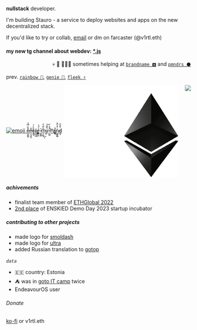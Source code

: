 **nullstack** developer.

I'm building Stauro - a service to deploy websites and apps on the new decentralized stack.

If you'd like to try or collab, [email](mailto:yo@v1rtl.site) or dm on farcaster (@v1rtl.eth)

#### my new tg channel about webdev: [*.js](https://t.me/asterisk_js)

<p align="right">💀 🔪 👨🏻‍💻 sometimes helping at <a href="https://brandname.tech"><code>brandname 🅱️</code></a> and <a href="https://pmnd.rs"><code>pmndrs ⚫</code></a>
  
prev. <a href="https://rainbow.me"><code>rainbow 🌈</code></a>, <a href="https://genie.xyz"><code>genie 🧞</code></a>, <a href="https://fleek.xyz"><code>fleek ⚡</code></a>
  
<p>

  <a href="https://v1rtl.site"><img src="https://i.pinimg.com/originals/c5/c3/f5/c5c3f5ff8adf868c95b6d1c4a27519f7.gif" height="200px" alt="emoji" /> ẹ̷͓̻͚̌̏̈́͆̉n̶̹̗̘͍͈͋t̷͍͇̮̄̀͑́ȩ̴̰͙̲̈r̶̳̻̪̗͐̈́̓ ̵̰̭̺̲͛m̷͍͕̺̎̀̃͛̆͜ͅý̷̠̋͂̆͝ ̵̩̺̲̎̎̒͘͘m̸̰̄í̴͇̄͜n̴͎̺̮͇͗̔̽̋̌ḑ̵͔̍̏̊̋</a>
  <a href="https://v1rtl.site/support"><img height="250px" align="center" alt="Support" src="/eth.gif" /></a>  <a href="https://tinyhttp.v1rtl.site">
  <img src="https://tinyhttp.v1rtl.site/logo.svg" align="right" height="80px" /></a>
</p>

##### achivements

- finalist team member of [ETHGlobal 2022](https://ethglobal.com/showcase/hashscan-rw5ay)
- [2nd place](https://nitter.net/v_1rtl/status/1667222867245711397) of ENSKIED Demo Day 2023 startup incubator

##### contributing to other projects

- made logo for [smoldash](https://github.com/marvinhagemeister/smoldash)
- made logo for [ultra](https://github.com/exhibitionist-digital/ultra)
- added Russian translation to [gotop](https://github.com/xxxserxxx/gotop)

_`data`_

- 🇪🇪 country: Estonia
- ⛺ was in [goto IT camp](https://goto.msk.ru) twice
- EndeavourOS user

###### Donate

[ko-fi](https://ko-fi.com/v1rtl) or v1rtl.eth
